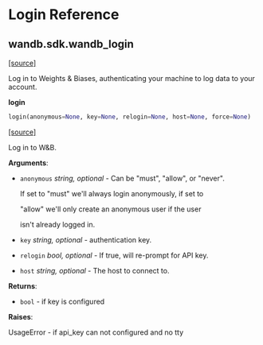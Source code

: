 # Login Reference

## wandb.sdk.wandb\_login

[\[source\]](https://github.com/wandb/client/blob/21787ccda9c60578fcf0c7f7b0d06c887b48a343/wandb/sdk/wandb_login.py#L3)

Log in to Weights & Biases, authenticating your machine to log data to your account.

**login**

```python
login(anonymous=None, key=None, relogin=None, host=None, force=None)
```

[\[source\]](https://github.com/wandb/client/blob/21787ccda9c60578fcf0c7f7b0d06c887b48a343/wandb/sdk/wandb_login.py#L22)

Log in to W&B.

**Arguments**:

* `anonymous` _string, optional_ - Can be "must", "allow", or "never".

  If set to "must" we'll always login anonymously, if set to

  "allow" we'll only create an anonymous user if the user

  isn't already logged in.

* `key` _string, optional_ - authentication key.
* `relogin` _bool, optional_ - If true, will re-prompt for API key.
* `host` _string, optional_ - The host to connect to.

**Returns**:

* `bool` - if key is configured

**Raises**:

UsageError - if api\_key can not configured and no tty

